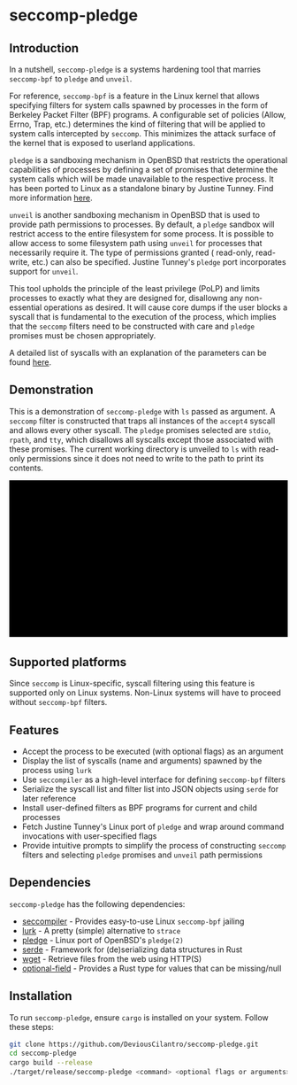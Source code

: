 # seccomp-pledge

## Introduction

In a nutshell, `seccomp-pledge` is a systems hardening tool that marries `seccomp-bpf` to `pledge` and `unveil`.

For reference, `seccomp-bpf` is a feature in the Linux kernel that allows specifying filters for system calls spawned by
processes in the form of Berkeley Packet Filter (BPF) programs. A configurable set of policies (Allow, Errno, Trap,
etc.) determines the kind of filtering that will be applied to system calls intercepted by `seccomp`. This minimizes the
attack surface of the kernel that is exposed to userland applications.

`pledge` is a sandboxing mechanism in OpenBSD that restricts the operational capabilities of processes by defining a set
of promises that determine the system calls which will be made unavailable to the respective process. It has been ported
to Linux as a standalone binary by Justine Tunney. Find more information [here](https://justine.lol/pledge).

`unveil` is another sandboxing mechanism in OpenBSD that is used to provide path permissions to processes. By default,
a `pledge` sandbox will restrict access to the entire filesystem for some process. It is possible to allow access to
some filesystem path using `unveil` for processes that necessarily require it. The type of permissions granted (
read-only, read-write, etc.) can also be specified. Justine Tunney's `pledge` port incorporates support for `unveil`.

This tool upholds the principle of the least privilege (PoLP) and limits processes to exactly what they are designed for,
disallowng any non-essential operations as desired. It will cause core dumps if the user blocks a syscall that is
fundamental to the execution of the process, which implies that the `seccomp` filters need to be constructed with care
and `pledge` promises must be chosen appropriately.

A detailed list of syscalls with an explanation of the parameters can be
found [here](https://linuxhint.com/list_of_linux_syscalls/).

## Demonstration

This is a demonstration of `seccomp-pledge` with `ls` passed as argument. A `seccomp` filter is constructed that traps
all instances of the `accept4` syscall and allows every other syscall. The `pledge` promises selected
are `stdio`, `rpath`, and `tty`, which disallows all syscalls except those associated with these promises. The current
working directory is unveiled to `ls` with read-only permissions since it does not need to write to the path to print
its contents.

![seccomp-pledge output](_readme/output.gif)

## Supported platforms

Since `seccomp` is Linux-specific, syscall filtering using this feature is supported only on Linux systems. Non-Linux
systems will have to proceed without `seccomp-bpf` filters.

## Features

- Accept the process to be executed (with optional flags) as an argument
- Display the list of syscalls (name and arguments) spawned by the process using `lurk`
- Use `seccompiler` as a high-level interface for defining `seccomp-bpf` filters
- Serialize the syscall list and filter list into JSON objects using `serde` for later reference
- Install user-defined filters as BPF programs for current and child processes
- Fetch Justine Tunney's Linux port of `pledge` and wrap around command invocations with user-specified flags
- Provide intuitive prompts to simplify the process of constructing `seccomp` filters and selecting `pledge` promises
  and `unveil` path permissions

## Dependencies

`seccomp-pledge` has the following dependencies:

- [seccompiler](https://github.com/rust-vmm/seccompiler) - Provides easy-to-use Linux `seccomp-bpf` jailing
- [lurk](https://github.com/JakWai01/lurk) - A pretty (simple) alternative to `strace`
- [pledge](https://justine.lol/pledge) - Linux port of OpenBSD's `pledge(2)`
- [serde](https://serde.rs) - Framework for (de)serializing data structures in Rust
- [wget](https://www.gnu.org/software/wget/) - Retrieve files from the web using HTTP(S)
- [optional-field](https://github.com/cvpartner/optional-field) - Provides a Rust type for values that can be
  missing/null

## Installation

To run `seccomp-pledge`, ensure `cargo` is installed on your system. Follow these steps:

```sh
git clone https://github.com/DeviousCilantro/seccomp-pledge.git
cd seccomp-pledge
cargo build --release
./target/release/seccomp-pledge <command> <optional flags or arguments>
```
